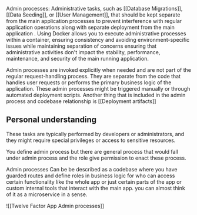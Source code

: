 Admin processes: Administrative tasks, such as [[Database Migrations]], [[Data Seeding]], or [[User Management]], that should be kept separate from the main application processes to prevent interference with regular application operations along with separate deployment from the main application . Using Docker allows you to execute administrative processes within a container, ensuring consistency and avoiding environment-specific issues while maintaining separation of concerns ensuring that administrative activities don't impact the stability, performance, maintenance, and security of the main running application.

 
Admin processes are invoked explicitly when needed and are not part of the regular request-handling process. They are separate from the code that handles user requests or performs the primary business logic of the application. These admin processes might be triggered manually or through automated deployment scripts. Another thing that is included in the admin process and codebase relationship is [[Deployment artifacts]]

## Personal understanding

These tasks are typically performed by developers or administrators, and they might require special privileges or access to sensitive resources.

You define admin process but there are general process that would fall under admin process and the role give permission to enact these process. 

Admin processes Can be be described as a codebase where you have guarded routes and define roles in business logic for who can access certain functionality like the whole app or just certain parts of the app or custom internal tools that interact with the main app. you can almost think of it as a microservice in a sense.

![[Twelve Factor App Admin processes]]

